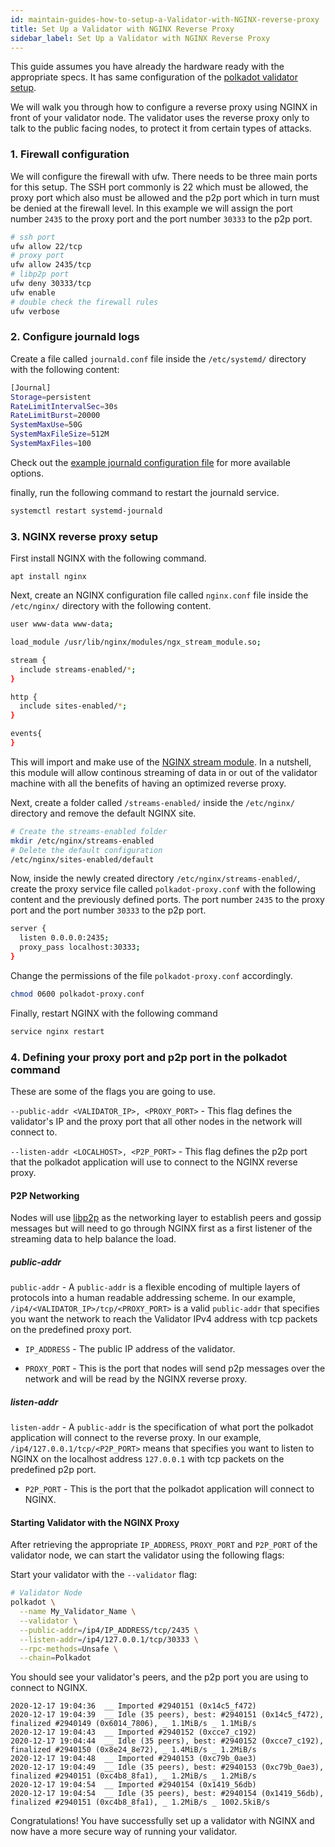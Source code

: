 ```yaml
---
id: maintain-guides-how-to-setup-a-Validator-with-NGINX-reverse-proxy
title: Set Up a Validator with NGINX Reverse Proxy
sidebar_label: Set Up a Validator with NGINX Reverse Proxy
---
```


This guide assumes you have already the hardware ready with the appropriate specs. It has same configuration of the
[polkadot validator setup](https://github.com/w3f/polkadot-secure-validator).

We will walk you through how to configure a reverse proxy using NGINX in front of your validator node. The
validator uses the reverse proxy only to talk to the public facing nodes, to protect it from certain types of attacks.

### 1. Firewall configuration

We will configure the firewall with ufw. There needs to be three main ports for this setup. The SSH port commonly is 22 which must be allowed, the proxy port which also must be allowed and the p2p port which in turn must be denied at the firewall level. In this example we will assign the port number `2435` to the proxy port and the port number `30333` to the p2p port.

```bash
# ssh port
ufw allow 22/tcp
# proxy port
ufw allow 2435/tcp
# libp2p port
ufw deny 30333/tcp
ufw enable
# double check the firewall rules
ufw verbose
```

### 2. Configure journald logs

Create a file called `journald.conf` file inside the `/etc/systemd/` directory with the following content:

```bash
[Journal]
Storage=persistent
RateLimitIntervalSec=30s
RateLimitBurst=20000
SystemMaxUse=50G
SystemMaxFileSize=512M
SystemMaxFiles=100
```

Check out the [example journald configuration file](https://github.com/w3f/polkadot-secure-validator/blob/master/ansible/roles/polkadot-validator/files/journald.conf) for more available options.

finally, run the following command to restart the journald service.

```bash
systemctl restart systemd-journald
```

### 3. NGINX reverse proxy setup

First install NGINX with the following command.

```
apt install nginx
```

Next, create an NGINX configuration file called `nginx.conf` file inside the `/etc/nginx/` directory with the following content.

```bash
user www-data www-data;

load_module /usr/lib/nginx/modules/ngx_stream_module.so;

stream {
  include streams-enabled/*;
}

http {
  include sites-enabled/*;
}

events{
}
```

This will import and make use of the [NGINX stream module](https://nginx.org/en/docs/stream/ngx_stream_core_module.html). In a nutshell, this module will allow continous streaming of data in or out of the validator machine with all the benefits of having an optimized reverse proxy.

Next, create a folder called `/streams-enabled/` inside the `/etc/nginx/` directory and remove the default NGINX site.

```bash
# Create the streams-enabled folder
mkdir /etc/nginx/streams-enabled
# Delete the default configuration
/etc/nginx/sites-enabled/default
```

Now, inside the newly created directory `/etc/nginx/streams-enabled/`, create the proxy service file called `polkadot-proxy.conf` with the following content and the previously defined ports. The port number `2435` to the proxy port and the port number `30333` to the p2p port.

```bash
server {
  listen 0.0.0.0:2435;
  proxy_pass localhost:30333;
}
```

Change the permissions of the file `polkadot-proxy.conf` accordingly.

```bash
chmod 0600 polkadot-proxy.conf
```

Finally, restart NGINX with the following command

```bash
service nginx restart
```

### 4. Defining your proxy port and p2p port in the polkadot command

These are some of the flags you are going to use.

`--public-addr <VALIDATOR_IP>, <PROXY_PORT>` - This flag defines the validator's IP and the proxy port
that all other nodes in the network will connect to.

`--listen-addr <LOCALHOST>, <P2P_PORT>` - This flag defines the p2p port that the polkadot application
will use to connect to the NGINX reverse proxy.

#### P2P Networking

Nodes will use [libp2p](https://libp2p.io/) as the networking layer to establish peers and gossip
messages but will need to go through NGINX first as a first listener of the streaming data to help balance the load.

##### public-addr

`public-addr` - A `public-addr` is a flexible encoding of multiple layers of protocols into a human
readable addressing scheme. In our example, `/ip4/<VALIDATOR_IP>/tcp/<PROXY_PORT>` is a valid `public-addr` that
specifies you want the network to reach the Validator IPv4 address with tcp packets on the predefined proxy port.

- `IP_ADDRESS` - The public IP address of the validator.

- `PROXY_PORT` - This is the port that nodes will send p2p messages over the network and will be read by the NGINX reverse proxy.

##### listen-addr

`listen-addr` - A `public-addr` is the specification of what port the polkadot application will connect to the reverse proxy.
In our example, `/ip4/127.0.0.1/tcp/<P2P_PORT>` means that
specifies you want to listen to NGINX on the localhost address `127.0.0.1` with tcp packets on the predefined p2p port.

- `P2P_PORT` - This is the port that the polkadot application will connect to NGINX.

#### Starting Validator with the NGINX Proxy

After retrieving the appropriate `IP_ADDRESS`, `PROXY_PORT` and `P2P_PORT` of the validator node, we can start the validator
using the following flags:

Start your validator with the `--validator` flag:

```bash
# Validator Node
polkadot \
  --name My_Validator_Name \
  --validator \
  --public-addr=/ip4/IP_ADDRESS/tcp/2435 \
  --listen-addr=/ip4/127.0.0.1/tcp/30333 \
  --rpc-methods=Unsafe \
  --chain=Polkadot

```

You should see your validator's peers, and the p2p port you are using to connect to NGINX.

```
2020-12-17 19:04:36  __ Imported #2940151 (0x14c5_f472)
2020-12-17 19:04:39  __ Idle (35 peers), best: #2940151 (0x14c5_f472), finalized #2940149 (0x6014_7806), _ 1.1MiB/s _ 1.1MiB/s
2020-12-17 19:04:43  __ Imported #2940152 (0xcce7_c192)
2020-12-17 19:04:44  __ Idle (35 peers), best: #2940152 (0xcce7_c192), finalized #2940150 (0x8e24_8e72), _ 1.4MiB/s _ 1.2MiB/s
2020-12-17 19:04:48  __ Imported #2940153 (0xc79b_0ae3)
2020-12-17 19:04:49  __ Idle (35 peers), best: #2940153 (0xc79b_0ae3), finalized #2940151 (0xc4b8_8fa1), _ 1.2MiB/s _ 1.2MiB/s
2020-12-17 19:04:54  __ Imported #2940154 (0x1419_56db)
2020-12-17 19:04:54  __ Idle (35 peers), best: #2940154 (0x1419_56db), finalized #2940151 (0xc4b8_8fa1), _ 1.2MiB/s _ 1002.5kiB/s
```

Congratulations! You have successfully set up a validator with NGINX and now have a
more secure way of running your validator.
